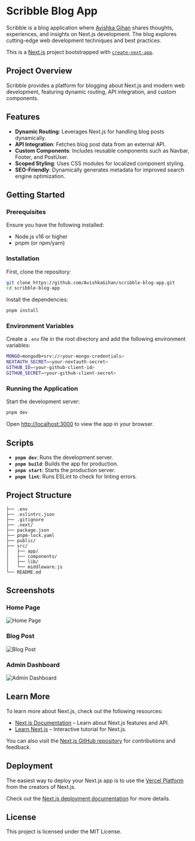 # Scribble Blog App

Scribble is a blog application where [Avishka Gihan](https://github.com/AvishkaGihan) shares thoughts, experiences, and insights on Next.js development. The blog explores cutting-edge web development techniques and best practices.

This is a [Next.js](https://nextjs.org) project bootstrapped with [`create-next-app`](https://nextjs.org/docs/app/api-reference/cli/create-next-app).

## Project Overview

Scribble provides a platform for blogging about Next.js and modern web development, featuring dynamic routing, API integration, and custom components.

## Features

- **Dynamic Routing**: Leverages Next.js for handling blog posts dynamically.
- **API Integration**: Fetches blog post data from an external API.
- **Custom Components**: Includes reusable components such as Navbar, Footer, and PostUser.
- **Scoped Styling**: Uses CSS modules for localized component styling.
- **SEO-Friendly**: Dynamically generates metadata for improved search engine optimization.

## Getting Started

### Prerequisites

Ensure you have the following installed:

- Node.js v16 or higher
- pnpm (or npm/yarn)

### Installation

First, clone the repository:

```bash
git clone https://github.com/AvishkaGihan/scribble-blog-app.git
cd scribble-blog-app
```

Install the dependencies:

```bash
pnpm install
```

### Environment Variables

Create a `.env` file in the root directory and add the following environment variables:

```bash
MONGO=mongodb+srv://<your-mongo-credentials>
NEXTAUTH_SECRET=<your-nextauth-secret>
GITHUB_ID=<your-github-client-id>
GITHUB_SECRET=<your-github-client-secret>
```

### Running the Application

Start the development server:

```bash
pnpm dev
```

Open [http://localhost:3000](http://localhost:3000) to view the app in your browser.

## Scripts

- **`pnpm dev`**: Runs the development server.
- **`pnpm build`**: Builds the app for production.
- **`pnpm start`**: Starts the production server.
- **`pnpm lint`**: Runs ESLint to check for linting errors.

## Project Structure

```plaintext
├── .env
├── .eslintrc.json
├── .gitignore
├── .next/
├── package.json
├── pnpm-lock.yaml
├── public/
├── src/
│   ├── app/
│   ├── components/
│   ├── lib/
│   └── middleware.js
└── README.md
```

## Screenshots

### Home Page

![Home Page](public/home-page-screenshot.png)

### Blog Post

![Blog Post](public/blog-post-screenshot.png)

### Admin Dashboard

![Admin Dashboard](public/admin-dashboard-screenshot.png)

## Learn More

To learn more about Next.js, check out the following resources:

- [Next.js Documentation](https://nextjs.org/docs) – Learn about Next.js features and API.
- [Learn Next.js](https://nextjs.org/learn) – Interactive tutorial for Next.js.

You can also visit the [Next.js GitHub repository](https://github.com/vercel/next.js) for contributions and feedback.

## Deployment

The easiest way to deploy your Next.js app is to use the [Vercel Platform](https://vercel.com) from the creators of Next.js.

Check out the [Next.js deployment documentation](https://nextjs.org/docs/deployment) for more details.

## License

This project is licensed under the MIT License.
